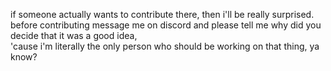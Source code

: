 if someone actually wants to contribute there, then i'll be really surprised. <br>
before contributing message me on discord and please tell me why did you decide that it was a good idea, <br>
'cause i'm literally the only person who should be working on that thing, ya know?
